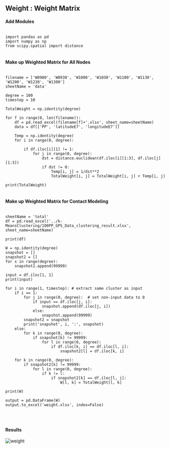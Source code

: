 ## Weight : Weight Matrix

#### Add Modules
<pre>
<code>
import pandas as pd
import numpy as np
from scipy.spatial import distance
</code>
</pre>

#### Make up Weighted Matrix for All Nodes
<pre>
<code>
filename = ['W0900', 'W0930', 'W1000', 'W1030', 'W1100', 'W1130', 'W1200', 'W1230', 'W1300']
sheetName = 'data'

degree = 100
timestep = 10

TotalWeight = np.identity(degree)

for f in range(0, len(filename)):
    df = pd.read_excel(filename[f]+'.xlsx', sheet_name=sheetName)
    data = df[['PP', 'latitudeE7', 'longitudeE7']]

    Temp = np.identity(degree)
    for i in range(0, degree):

        if df.iloc[i][1] != 1:
            for j in range(0, degree):
                dst = distance.euclidean(df.iloc[i][1:3], df.iloc[j][1:3])
                if dst != 0:
                    Temp[i, j] = 1/dst**2
                    TotalWeight[i, j] = TotalWeight[i, j] + Temp[i, j]

print(TotalWeight)
</code>
</pre>

#### Make up Weighted Matrix for Contact Modeling
<pre>
<code>
sheetName = 'total'
df = pd.read_excel('../k-MeansClustering/100PP_GPS_Data_clustering_result.xlsx', sheet_name=sheetName)

print(df)

W = np.identity(degree)
snapshot = []
snapshot2 = []
for x in range(degree):
    snapshot2.append(99999)

input = df.iloc[1, 1]
print(input)

for i in range(1, timestep): # extract same cluster as input
    if i == 1:
        for j in range(0, degree):  # set non-input data to 0
            if input == df.iloc[j, i]:
                snapshot.append(df.iloc[j, i])
            else:
                snapshot.append(99999)
        snapshot2 = snapshot
        print('snapshot', i, ':', snapshot)
    else:
        for k in range(0, degree):
            if snapshot[k] != 99999:
                for l in range(0, degree):
                    if df.iloc[k, i] == df.iloc[l, i]:
                        snapshot2[l] = df.iloc[k, i]

    for k in range(0, degree):
        if snapshot2[k] != 99999:
            for l in range(0, degree):
                if k != l:
                    if snapshot2[k] == df.iloc[l, i]:
                        W[l, k] = TotalWeight[l, k]

print(W)

output = pd.DataFrame(W)
output.to_excel('weight.xlsx', index=False)
</pre>
</code>

#### Results

![weight](https://user-images.githubusercontent.com/66988643/87216934-20656400-c37f-11ea-81fe-386019795e6a.PNG)

